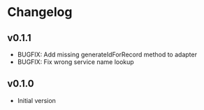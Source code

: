 # Changelog

## v0.1.1
* BUGFIX: Add missing generateIdForRecord method to adapter
* BUGFIX: Fix wrong service name lookup

## v0.1.0
* Initial version
